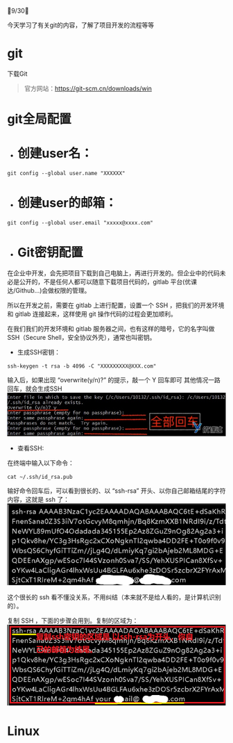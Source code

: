 🐻9/30🐻

今天学习了有关git的内容，了解了项目开发的流程等等
# git
下载Git
>官方网站：https://git-scm.cn/downloads/win
# git全局配置
* # 创建user名：
```
git config --global user.name "XXXXXX"  
```
* # 创建user的邮箱：
```
git config --global user.email "xxxxx@xxxx.com"  
```
* # Git密钥配置 

在企业中开发，会先把项目下载到自己电脑上，再进行开发的。但企业中的代码未必是公开的，不是任何人都可以随意下载项目代码的，gitlab 平台(优课达/Github...)会做权限的管理。

所以在开发之前，需要在 gitlab 上进行配置，设置一个 SSH ，把我们的开发环境和 gitlab 连接起来，这样使用 git 操作代码的过程会更加顺利。

在我们我们的开发环境和 gitlab 服务器之间，也有这样的暗号，它的名字叫做 SSH（Secure Shell，安全协议外壳），通常也叫密钥。


  * 生成SSH密钥：

```
ssh-keygen -t rsa -b 4096 -C "XXXXXXXXX@XXX.com"
```
输入后，如果出现 “overwrite(y/n)?” 的提示，敲一个 Y 回车即可
其他情况一路回车，就会生成SSH
![](照片文件夹/g100-2-5.12.png)

  * 查看SSH:

在终端中输入以下命令：
```
cat ~/.ssh/id_rsa.pub
```
输好命令回车后，可以看到很长的、以 “ssh-rsa” 开头、以你自己邮箱结尾的字符内容，这就是 ssh 了：
![](照片文件夹/ssh1.png)

这个很长的 ssh 看不懂没关系，不用纠结（本来就不是给人看的，是计算机识别的）。

复制 SSH ，下面的步骤会用到。复制的区域为：
![](照片文件夹/sshfuzhi.png)




# Linux
